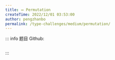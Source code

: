 ```yaml
---
title: ➖ Permutation
createTime: 2022/12/01 03:53:00
author: pengzhanbo
permalink: /type-challenges/medium/permutation/
---
```


::: info 题目
Github: []()

```ts

```

:::
